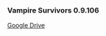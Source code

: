 ### **Vampire Survivors 0.9.106**

[Google Drive](https://docs.google.com/uc?id=1YSdxlc2L8XacRkDDr9ob8FtuEVxDRHPm)
